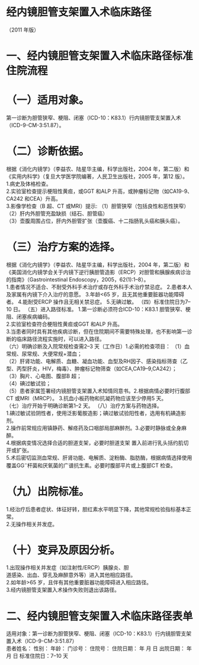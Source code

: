 # 经内镜胆管支架置入术临床路径  
（2011 年版）  
# 一、经内镜胆管支架置入术临床路径标准住院流程  
# （一）适用对象。  
第一诊断为胆管狭窄、梗阻、闭塞（ICD-10：K83.1）行内镜胆管支架置入术（ICD-9-CM-3:51.87）。  
# （二）诊断依据。  
根据《消化内镜学》（李益农、陆星华主编，科学出版社，2004 年，第二版）和《实用内科学》（复旦大学医学院编著，人民卫生出版社，2005 年，第12 版）。  
1.病史及体格检查。  
2.实验室检查提示梗阻性黄疸，或GGT 和ALP 升高，或肿瘤标记物（如CA19-9、CA242 和CEA）升高。  
3.影像学检查（B 超、CT 或MRI）提示: （1）胆管狭窄（包括良性和恶性狭窄）（2）肝内外胆管充盈缺损（结石、胆管癌）  
（3）壶腹周围占位，肝内外胆管扩张（壶腹癌、十二指肠乳头癌和胰头癌）。  
# （三）治疗方案的选择。  
根据《消化内镜学》（李益农、陆星华主编，科学出版社，2004 年，第二版）和《美国消化内镜学会关于内镜下逆行胰胆管造影（ERCP）对胆管和胰腺疾病诊治的指南》（Gastrointestinal Endoscopy，2005，62(1):1–8）。  
1.患者情况不适合、不耐受外科手术治疗或存在外科手术治疗禁忌症。 2.患者本人及家属有内镜下介入治疗的意愿。 3.年龄<65 岁，且无其他重要脏器功能障碍者。 4.能耐受ERCP 操作且无相关禁忌症。 5.无碘过敏。 （四）标准住院日为7–10 日。 （五）进入路径标准。 1.第一诊断必须符合ICD-10：K83.1 胆管狭窄、梗阻、闭塞疾病编码。  
2.实验室检查符合梗阻性黄疸或GGT 和ALP 升高。  
3.当患者同时具有其他疾病诊断，但在住院期间不需要特殊处理，也不影响第一诊断的临床路径流程实施时，可以进入路径。  
（六）明确诊断及入院常规检查需2–3 天（工作日）1.必需的检查项目： （1）血常规、尿常规、大便常规$+$潜血；  
（2）肝肾功能、电解质、血糖、凝血功能、血型及RH因子、感染指标筛查（乙型、丙型肝炎，HIV，梅毒）、肿瘤标记物筛查（如CEA,CA19–9,CA242）；  
（3）胸片、心电图、腹部B 超；  
（4）碘过敏试验；  
（5）患者家属签署经内镜胆管支架置入术知情同意书。2.根据病情必要时行腹部CT 或MRI（MRCP）。 3.抗血小板药物和抗凝药物应该至少停用5 天。  
（七）治疗开始于明确诊断第1–2 天。 （八）治疗方案与药物选择。  
1.碘过敏试验阴性者，使用泛影葡胺造影；碘过敏试验阳性者，选用有机碘造影剂。  
2.操作前常规应用镇静药、解痉药及口咽部局部麻醉剂。3.必要时静脉或全身麻醉。  
4.根据病变情况选择合适的胆道支架，必要时胆道支架 置入前进行乳头括约肌切开或扩张。  
5.术后密切监测血常规、肝肾功能、电解质、淀粉酶、脂肪酶，根据病情选择使用覆盖G$\mathrm{G}^{-}$杆菌和厌氧菌的广谱抗生素。必要时腹部平片或上腹部CT 检查。  
# （九）出院标准。  
1.经治疗后患者症状、体征好转，胆红素水平明显下降，其他常规检验指标基本正常。  
2.无操作相关并发症。  
# （十）变异及原因分析。  
1.出现操作相关并发症（如注射性/ERCP）胰腺炎、胆  
道感染、出血、穿孔及麻醉意外等）进入其他相应路径。  
2.如年龄>65 岁，且伴有其他重要脏器功能障碍进入相应路径。  
3.经内镜胆管支架置入术操作失败则退出该路径。  
# 二、经内镜胆管支架置入术临床路径表单  
适用对象：第一诊断为胆管狭窄、梗阻、闭塞（ICD-10：K83.1）行内镜胆管支架置入术（ICD-9-CM-3:51.87）  
患者姓名：             性别：       年龄：        门诊号：      住院号：             住院日期：    年    月    日  出院日期：    年    月    日  标准住院日：7–10 天  
